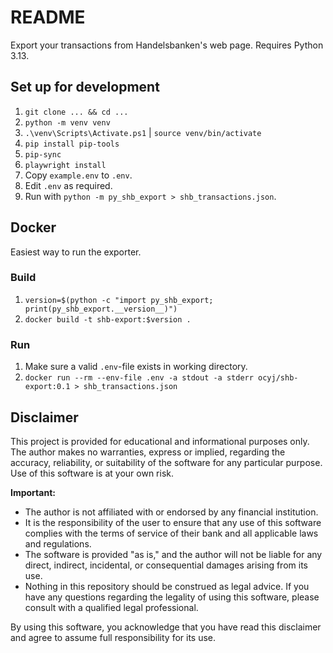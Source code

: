 # README

Export your transactions from Handelsbanken's web page. Requires Python 3.13.

## Set up for development

1. `git clone ... && cd ...`
1. `python -m venv venv`
1. `.\venv\Scripts\Activate.ps1` | `source venv/bin/activate`
1. `pip install pip-tools`
1. `pip-sync`
1. `playwright install`
1. Copy `example.env` to `.env`.
1. Edit `.env` as required.
1. Run with `python -m py_shb_export > shb_transactions.json`.

## Docker

Easiest way to run the exporter.

### Build

1. `version=$(python -c "import py_shb_export; print(py_shb_export.__version__)")`
1. `docker build -t shb-export:$version .`

### Run
1. Make sure a valid `.env`-file exists in working directory.
1. `docker run --rm --env-file .env -a stdout -a stderr ocyj/shb-export:0.1 > shb_transactions.json`

## Disclaimer

This project is provided for educational and informational purposes only. The author makes no warranties, express or implied, regarding the accuracy, reliability, or suitability of the software for any particular purpose. Use of this software is at your own risk.

**Important:**

- The author is not affiliated with or endorsed by any financial institution.
- It is the responsibility of the user to ensure that any use of this software complies with the terms of service of their bank and all applicable laws and regulations.
- The software is provided "as is," and the author will not be liable for any direct, indirect, incidental, or consequential damages arising from its use.
- Nothing in this repository should be construed as legal advice. If you have any questions regarding the legality of using this software, please consult with a qualified legal professional.

By using this software, you acknowledge that you have read this disclaimer and agree to assume full responsibility for its use.
